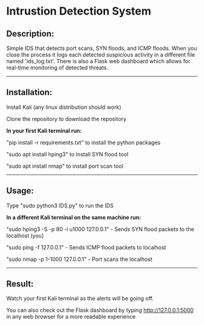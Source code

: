 # Intrustion Detection System

## Description:

Simple IDS that detects port scans, SYN floods, and ICMP floods. When you close the process it logs each detected suspicious activity in a different file named 'ids_log.txt'. There is also a Flask web dashboard which allows for real-time monitoring of detected threats.

---------------------------------------------
## Installation:

Install Kali (any linux distribution should work)

Clone the repository to download the repository

**In your first Kali terminal run:**

"pip install -r requirements.txt" to install the python packages

"sudo apt install hping3" to install SYN flood tool

"sudo apt install nmap" to install port scan tool

---------------------------------------------
## Usage:

Type "sudo python3 IDS.py" to run the IDS

**In a different Kali terminal on the same machine run:**

"sudo hping3 -S -p 80 -i u1000 127.0.0.1" - Sends SYN flood packets to the localhost (you)

"sudo ping -f 127.0.0.1" - Sends ICMP flood packets to localhost

"sudo nmap -p 1-1000 127.0.0.1" - Port scans the localhost

---------------------------------------------
## Result:

Watch your first Kali terminal as the alerts will be going off.

You can also check out the Flask dashboard by typing http://127.0.0.1:5000 in any web browser for a more readable experience



